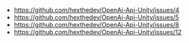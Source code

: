 * https://github.com/hexthedev/OpenAi-Api-Unity/issues/4
* https://github.com/hexthedev/OpenAi-Api-Unity/issues/5
* https://github.com/hexthedev/OpenAi-Api-Unity/issues/8
* https://github.com/hexthedev/OpenAi-Api-Unity/issues/12